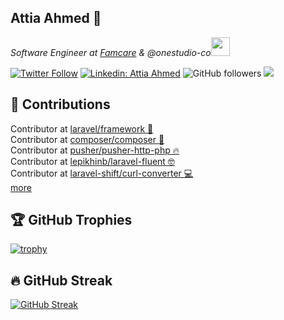 <h2>Attia Ahmed 👋</h2>
<p><em>Software Engineer at <a href="https://famcare.app/">Famcare</a> & @onestudio-co<img src="https://media.giphy.com/media/WUlplcMpOCEmTGBtBW/giphy.gif" width="30"> 
</em></p>

[![Twitter Follow](https://img.shields.io/twitter/follow/Attia_A_Ahmed?label=Follow)](https://twitter.com/intent/follow?screen_name=Attia_A_Ahmed)
[![Linkedin: Attia Ahmed](https://img.shields.io/badge/-linkedin-blue?style=flat-square&logo=Linkedin&logoColor=white&link=https://www.linkedin.com/in/attia-ahmed-271254b0/)](https://www.linkedin.com/in/attia-ahmed-271254b0/)
![GitHub followers](https://img.shields.io/github/followers/Attia-Ahmed?label=Follow&style=social)
![](https://visitor-badge.glitch.me/badge?page_id=Attia-Ahmed)

## 🚀 Contributions
Contributor at [laravel/framework 💪](https://github.com/laravel/framework/pull/41257) 
<br>
Contributor at [composer/composer 🚀](https://github.com/composer/composer/pull/11550) 
<br>
Contributor at [pusher/pusher-http-php 🔥](https://github.com/pusher/pusher-http-php/pull/324)
 <br>
Contributor at [lepikhinb/laravel-fluent 🤓](https://github.com/lepikhinb/laravel-fluent/pull/28)
 <br>
Contributor at [laravel-shift/curl-converter 💻](https://github.com/laravel-shift/curl-converter/pulls?q=is%3Apr+is%3Amerged+author%3Aattia-ahmed)
 <br>
[more](https://github.com/Attia-Ahmed?tab=repositories)

## 🏆 GitHub Trophies

[![trophy](https://github-profile-trophy.vercel.app/?username=Attia-Ahmed&rank=SECRET,SSS,SS,S,AAA,AA,A&theme=nord&column=6)](https://github.com/Attia-Ahmed)

## 🔥 GitHub Streak

[![GitHub Streak](https://github-readme-streak-stats.herokuapp.com?user=Attia-Ahmed&theme=synthwave&date_format=M%20j%5B%2C%20Y%5D)](https://github.com/Attia-Ahmed)
